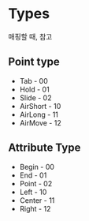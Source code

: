 # Types

매핑할 때, 참고

## Point type

* Tab      - 00
* Hold     - 01
* Slide    - 02
* AirShort - 10
* AirLong  - 11
* AirMove  - 12

## Attribute Type

* Begin  - 00
* End    - 01
* Point  - 02
* Left   - 10
* Center - 11
* Right  - 12